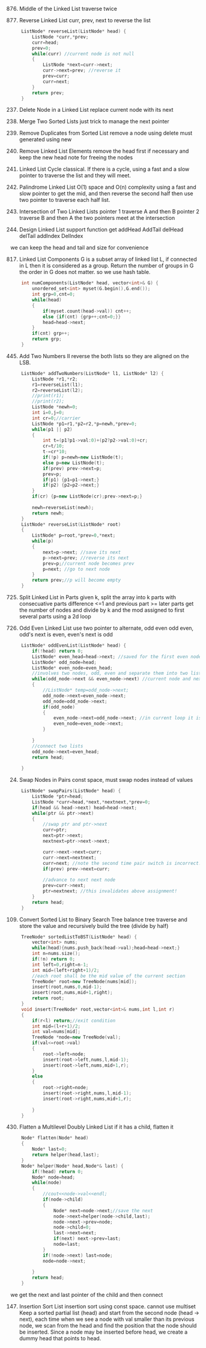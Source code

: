 876. Middle of the Linked List
traverse twice

206. Reverse Linked List
curr, prev, next to reverse the list
```cpp
    ListNode* reverseList(ListNode* head) {
        ListNode *curr,*prev;
        curr=head;
        prev=0;
        while(curr) //current node is not null
        {
            ListNode *next=curr->next;
            curr->next=prev; //reverse it
            prev=curr;
            curr=next;
        }
        return prev;
    }
```

237. Delete Node in a Linked List
replace current node with its next

21. Merge Two Sorted Lists
just trick to manage the next pointer

83. Remove Duplicates from Sorted List
remove a node
using delete must generated using new

203. Remove Linked List Elements
remove the head first if necessary and keep the new head
note for freeing the nodes

141. Linked List Cycle
classical. If there is a cycle, using a fast and a slow pointer to traverse the list and they will meet.

234. Palindrome Linked List
O(1) space and O(n) complexity
using a fast and slow pointer to get the mid, and then reverse the second half
then use two pointer to traverse each half list.

160. Intersection of Two Linked Lists
pointer 1 traverse A and then B
pointer 2 traverse B and then A
the two pointers meet at the intersection

707. Design Linked List
support function
get
addHead
AddTail
delHead
delTail
addIndex
DelIndex

we can keep the head and tail and size for convenience

817. Linked List Components
G is a subset array of linked list L, if connected in L then it is considered as a group.
Return the number of groups in G
the order in G does not matter. so we use hash table.
```cpp
    int numComponents(ListNode* head, vector<int>& G) {
        unordered_set<int> myset(G.begin(),G.end());
        int grp=0,cnt=0;
        while(head)
        {
            if(myset.count(head->val)) cnt++;
            else {if(cnt) {grp++;cnt=0;}}
            head=head->next;
        }
        if(cnt) grp++;
        return grp;
    }
```

445. Add Two Numbers II
reverse the both lists so they are aligned on the LSB.
```cpp
    ListNode* addTwoNumbers(ListNode* l1, ListNode* l2) {
        ListNode *r1,*r2;
        r1=reverseList(l1);
        r2=reverseList(l2);
        //print(r1);
        //print(r2);
        ListNode *newh=0;
        int i=0,j=0;
        int cr=0;//carrier
        ListNode *p1=r1,*p2=r2,*p=newh,*prev=0;
        while(p1 || p2)
        {
            int t=(p1?p1->val:0)+(p2?p2->val:0)+cr;
            cr=t/10;
            t-=cr*10;
            if(!p) p=newh=new ListNode(t);
            else p=new ListNode(t);
            if(prev) prev->next=p;
            prev=p;
            if(p1) {p1=p1->next;}
            if(p2) {p2=p2->next;}
        }
        if(cr) {p=new ListNode(cr);prev->next=p;}
        
        newh=reverseList(newh);
        return newh;
    }
    ListNode* reverseList(ListNode* root)
    {
        ListNode* p=root,*prev=0,*next;
        while(p)
        {
            next=p->next; //save its next
            p->next=prev; //reverse its next
            prev=p;//current node becomes prev
            p=next; //go to next node
        }
        return prev;//p will become empty
    }
```

725. Split Linked List in Parts
given k, split the array into k parts with consecuative parts difference <=1 and previous part >= later parts
get the number of nodes and divide by k and the mod assigned to first several parts
using a 2d loop 

328. Odd Even Linked List
use two pointer to alternate, odd even odd even, odd's next is even, even's next is odd
```cpp
    ListNode* oddEvenList(ListNode* head) {
        if(!head) return 0;
        ListNode* even_head=head->next; //saved for the first even node
        ListNode* odd_node=head;
        ListNode* even_node=even_head;
        //involves two nodes, odd, even and separate them into two lists
        while(odd_node->next && even_node->next) //current node and next node is not empty
        {
            //ListNode* temp=odd_node->next;
            odd_node->next=even_node->next;
            odd_node=odd_node->next;
            if(odd_node)
            {
                even_node->next=odd_node->next; //in current loop it is not able to determine event_node's next
                even_node=even_node->next;
            }
            
        }
        //connect two lists
        odd_node->next=even_head;
        return head;
        
    }
```

24. Swap Nodes in Pairs
const space, must swap nodes instead of values
```cpp
    ListNode* swapPairs(ListNode* head) {
        ListNode *ptr=head;
        ListNode *curr=head,*next,*nextnext,*prev=0;
        if(head && head->next) head=head->next;
        while(ptr && ptr->next)
        {
            //swap ptr and ptr->next
            curr=ptr;
            next=ptr->next;
            nextnext=ptr->next->next;

            curr->next->next=curr;
			curr->next=nextnext;
			curr=next; //note the second time pair switch is incorrect!!! the previous node's next shall be modified
            if(prev) prev->next=curr;
            
            //advance to next next node
			prev=curr->next;
            ptr=nextnext; //this invalidates above assignment!
        }
        return head;
    }
```

109. Convert Sorted List to Binary Search Tree
balance tree
traverse and store the value and recursively build the tree (divide by half)
```cpp
    TreeNode* sortedListToBST(ListNode* head) {
        vector<int> nums;
        while(head){nums.push_back(head->val);head=head->next;}
        int n=nums.size();
        if(!n) return 0;
        int left=0,right=n-1;
        int mid=(left+right+1)/2;
        //each root shall be the mid value of the current section
        TreeNode* root=new TreeNode(nums[mid]);
        insert(root,nums,0,mid-1);
        insert(root,nums,mid+1,right);
        return root;
    }
    void insert(TreeNode* root,vector<int>& nums,int l,int r)
    {
        if(r<l) return;//exit condition
        int mid=(l+r+1)/2;
        int val=nums[mid];
        TreeNode *node=new TreeNode(val);
        if(val<=root->val) 
        {
            root->left=node;
            insert(root->left,nums,l,mid-1);
            insert(root->left,nums,mid+1,r);
        }
        else 
        {
            root->right=node;
            insert(root->right,nums,l,mid-1);
            insert(root->right,nums,mid+1,r);
            
        }
    }
```

430. Flatten a Multilevel Doubly Linked List
if it has a child, flatten it
```cpp
    Node* flatten(Node* head)
    {
        Node* last=0;
        return helper(head,last);
    }
    Node* helper(Node* head,Node*& last) {
        if(!head) return 0;
        Node* node=head;
        while(node)
        {
            //cout<<node->val<<endl;
            if(node->child)
            {
                Node* next=node->next;//save the next
                node->next=helper(node->child,last);
                node->next->prev=node;
                node->child=0;
                last->next=next;
                if(next) next->prev=last;
                node=last;
            }
            if(!node->next) last=node;
            node=node->next;
            
        }
        return head;
    }
```
we get the next and last pointer of the child and then connect

147. Insertion Sort List
insertion sort using const space. cannot use multiset
Keep a sorted partial list (head) and start from the second node (head -> next), each time when we see a node with val smaller than its previous node, we scan from the head and find the position that the node should be inserted. Since a node may be inserted before head, we create a dummy head that points to head.







